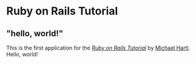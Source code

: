 # Ruby on Rails Tutorial

## "hello, world!"

This is the first application for the
[_Ruby on Rails Tutorial_](https://www.railstutorial.org/)
by [Michael Hartl](https://www.michaelhartl.com/). Hello, world!
